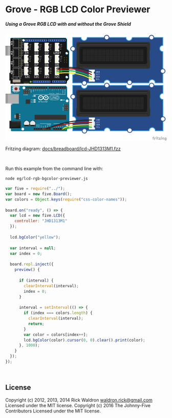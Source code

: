 <!--remove-start-->

# Grove - RGB LCD Color Previewer

<!--remove-end-->






##### Using a Grove RGB LCD with and without the Grove Shield



![docs/breadboard/lcd-JHD1313M1.png](breadboard/lcd-JHD1313M1.png)<br>

Fritzing diagram: [docs/breadboard/lcd-JHD1313M1.fzz](breadboard/lcd-JHD1313M1.fzz)

&nbsp;




Run this example from the command line with:
```bash
node eg/lcd-rgb-bgcolor-previewer.js
```


```javascript
var five = require("../");
var board = new five.Board();
var colors = Object.keys(require("css-color-names"));

board.on("ready", () => {
  var lcd = new five.LCD({
    controller: "JHD1313M1"
  });

  lcd.bgColor("yellow");

  var interval = null;
  var index = 0;

  board.repl.inject({
    preview() {

      if (interval) {
        clearInterval(interval);
        index = 0;
      }

      interval = setInterval(() => {
        if (index === colors.length) {
          clearInterval(interval);
          return;
        }
        var color = colors[index++];
        lcd.bgColor(color).cursor(0, 0).clear().print(color);
      }, 1000);
    }
  });
});

```








&nbsp;

<!--remove-start-->

## License
Copyright (c) 2012, 2013, 2014 Rick Waldron <waldron.rick@gmail.com>
Licensed under the MIT license.
Copyright (c) 2016 The Johnny-Five Contributors
Licensed under the MIT license.

<!--remove-end-->
